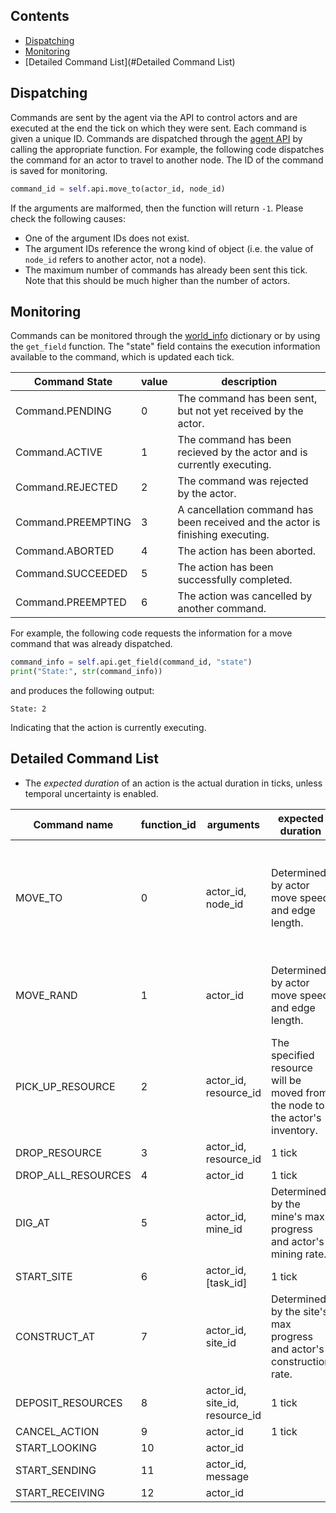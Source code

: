 ## Contents

- [Dispatching](#Dispatching)
- [Monitoring](#Monitoring)
- [Detailed Command List](#Detailed Command List)

## Dispatching

Commands are sent by the agent via the API to control actors and are executed at the end the tick on which they were sent. Each command is given a unique ID. Commands are dispatched through the [agent API](../blob/main/api/agent_api.py) by calling the appropriate function. For example, the following code dispatches the command for an actor to travel to another node. The ID of the command is saved for monitoring.
```python
command_id = self.api.move_to(actor_id, node_id)
```

If the arguments are malformed, then the function will return `-1`. Please check the following causes:
- One of the argument IDs does not exist.
- The argument IDs reference the wrong kind of object (i.e. the value of `node_id` refers to another actor, not a node).
- The maximum number of commands has already been sent this tick. Note that this should be much higher than the number of actors.

## Monitoring

Commands can be monitored through the [world_info](world_info#command) dictionary or by using the `get_field` function. The "state" field contains the execution information available to the command, which is updated each tick.

| Command State | value | description |
| ------------- | ----- | ----------- |
| Command.PENDING    | 0 | The command has been sent, but not yet received by the actor. |
| Command.ACTIVE     | 1 | The command has been recieved by the actor and is currently executing. |
| Command.REJECTED   | 2 | The command was rejected by the actor. |
| Command.PREEMPTING | 3 | A cancellation command has been received and the actor is finishing executing. |
| Command.ABORTED    | 4 | The action has been aborted. |
| Command.SUCCEEDED  | 5 | The action has been successfully completed. |
| Command.PREEMPTED  | 6 | The action was cancelled by another command. |

For example, the following code requests the information for a move command that was already dispatched.
```python
command_info = self.api.get_field(command_id, "state")
print("State:", str(command_info))
```
and produces the following output:
```
State: 2
```
Indicating that the action is currently executing.

## Detailed Command List

- The *expected duration* of an action is the actual duration in ticks, unless temporal uncertainty is enabled.

| Command name | function_id | arguments | expected duration | description |
| ------------ | ----------- | --------- | ----------------- | ----------- |
| MOVE_TO            | 0  | actor_id, node_id | Determined by actor move speed and edge length. | The actor will travel from its current node to the connected node specified by node_id. |
| MOVE_RAND          | 1  | actor_id | Determined by actor move speed and edge length. | The actor will travel to a random connected node. |
| PICK_UP_RESOURCE   | 2  | actor_id, resource_id | The specified resource will be moved from the node to the actor's inventory. |
| DROP_RESOURCE      | 3  | actor_id, resource_id | 1 tick | | 
| DROP_ALL_RESOURCES | 4  | actor_id | 1 tick | |
| DIG_AT             | 5  | actor_id, mine_id | Determined by the mine's max progress and actor's mining rate. | |
| START_SITE         | 6  | actor_id, [task_id] | 1 tick | |
| CONSTRUCT_AT       | 7  | actor_id, site_id | Determined by the site's max progress and actor's construction rate. | |
| DEPOSIT_RESOURCES  | 8  | actor_id, site_id, resource_id | 1 tick | |
| CANCEL_ACTION      | 9  | actor_id | 1 tick | |
| START_LOOKING      | 10 | actor_id | | |
| START_SENDING      | 11 | actor_id, message | | |
| START_RECEIVING    | 12 | actor_id | | |


